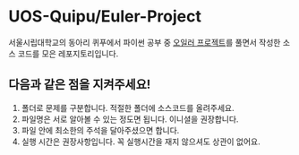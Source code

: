 # UOS-Quipu/Euler-Project

 서울시립대학교의 동아리 퀴푸에서 파이썬 공부 중 [오일러 프로젝트](http://euler.synap.co.kr)를 풀면서 작성한 소스 코드를 모은 레포지토리입니다.



## 다음과 같은 점을 지켜주세요!

1. 폴더로 문제를 구분합니다. 적절한 폴더에 소스코드를 올려주세요.
2. 파일명은 서로 알아볼 수 있는 정도면 됩니다. 이니셜을 권장합니다.
3. 파일 안에 최소한의 주석을 달아주셨으면 합니다.
4. 실행 시간은 권장사항입니다. 꼭 실행시간을 재지 않으셔도 상관이 없어요.